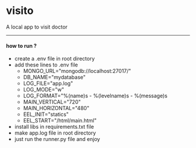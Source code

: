 # visito
A local app to visit doctor
*******************************
#### how to run ?
* create a .env file in  root directory 
* add these lines to .env file
  * MONGO_URL="mongodb://localhost:27017/"
  * DB_NAME="mydatabase"
  * LOG_FILE="app.log"
  * LOG_MODE="w"
  * LOG_FORMAT="%(name)s - %(levelname)s - %(message)s
  * MAIN_VERTICAL="720"
  * MAIN_HORIZONTAL="480"
  * EEL_INIT="statics"
  * EEL_START="/html/main.html"
* install libs in requirements.txt file 
* make app.log file in root directory 
* just run the runner.py file and enjoy